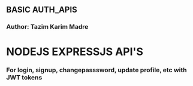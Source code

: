 ## BASIC AUTH_APIS
### Author: Tazim Karim Madre


# NODEJS EXPRESSJS API'S
### For login, signup, changepasssword, update profile, etc with JWT tokens
